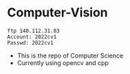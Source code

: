 # Computer-Vision
``` 
ftp 140.112.31.83 
Account: 2022cv1
Passwd: 2022cv1
```
* This is the repo of Computer Science
* Currently using opencv and cpp
